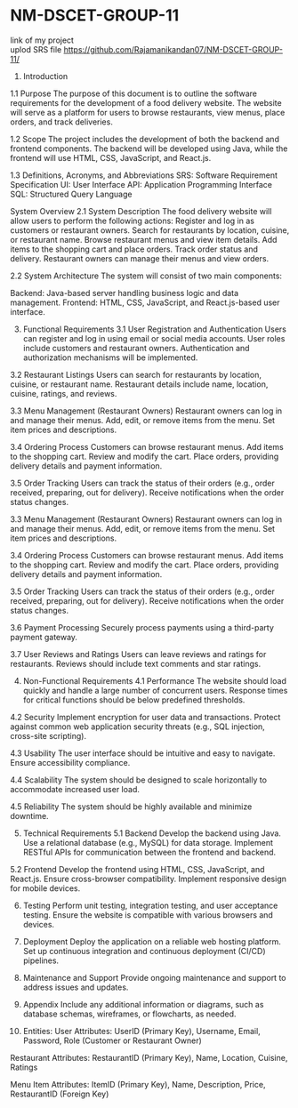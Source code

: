 # NM-DSCET-GROUP-11
link of my project  
uplod SRS file  https://github.com/Rajamanikandan07/NM-DSCET-GROUP-11/ 


1. Introduction

1.1 Purpose
The purpose of this document is to outline the software requirements for the development of a food delivery website. The website will serve as a platform for users to browse restaurants, view menus, place orders, and track deliveries.

1.2 Scope
The project includes the development of both the backend and frontend components. The backend will be developed using Java, while the frontend will use HTML, CSS, JavaScript, and React.js.

1.3 Definitions, Acronyms, and Abbreviations
SRS: Software Requirement Specification
UI: User Interface
API: Application Programming Interface
SQL: Structured Query Language

System Overview
2.1 System Description
The food delivery website will allow users to perform the following actions:
Register and log in as customers or restaurant owners.
Search for restaurants by location, cuisine, or restaurant name.
Browse restaurant menus and view item details.
Add items to the shopping cart and place orders.
Track order status and delivery.
Restaurant owners can manage their menus and view orders.

2.2 System Architecture
The system will consist of two main components:

Backend: Java-based server handling business logic and data management.
Frontend: HTML, CSS, JavaScript, and React.js-based user interface.

3. Functional Requirements
3.1 User Registration and Authentication
Users can register and log in using email or social media accounts.
User roles include customers and restaurant owners.
Authentication and authorization mechanisms will be implemented.

3.2 Restaurant Listings
Users can search for restaurants by location, cuisine, or restaurant name.
Restaurant details include name, location, cuisine, ratings, and reviews.



3.3 Menu Management (Restaurant Owners)
Restaurant owners can log in and manage their menus.
Add, edit, or remove items from the menu.
Set item prices and descriptions.

3.4 Ordering Process
Customers can browse restaurant menus.
Add items to the shopping cart.
Review and modify the cart.
Place orders, providing delivery details and payment information.

3.5 Order Tracking
Users can track the status of their orders (e.g., order received, preparing, out for delivery).
Receive notifications when the order status changes.


3.3 Menu Management (Restaurant Owners)
Restaurant owners can log in and manage their menus.
Add, edit, or remove items from the menu.
Set item prices and descriptions.

3.4 Ordering Process
Customers can browse restaurant menus.
Add items to the shopping cart.
Review and modify the cart.
Place orders, providing delivery details and payment information.

3.5 Order Tracking
Users can track the status of their orders (e.g., order received, preparing, out for delivery).
Receive notifications when the order status changes.


3.6 Payment Processing
Securely process payments using a third-party payment gateway.

3.7 User Reviews and Ratings
Users can leave reviews and ratings for restaurants.
Reviews should include text comments and star ratings.

4. Non-Functional Requirements
4.1 Performance
The website should load quickly and handle a large number of concurrent users.
Response times for critical functions should be below predefined thresholds.

4.2 Security
Implement encryption for user data and transactions.
Protect against common web application security threats (e.g., SQL injection, cross-site scripting).


4.3 Usability
The user interface should be intuitive and easy to navigate.
Ensure accessibility compliance.

4.4 Scalability
The system should be designed to scale horizontally to accommodate increased user load.

4.5 Reliability
The system should be highly available and minimize downtime.

5. Technical Requirements
5.1 Backend
Develop the backend using Java.
Use a relational database (e.g., MySQL) for data storage.
Implement RESTful APIs for communication between the frontend and backend.


5.2 Frontend
Develop the frontend using HTML, CSS, JavaScript, and React.js.
Ensure cross-browser compatibility.
Implement responsive design for mobile devices.

6. Testing
Perform unit testing, integration testing, and user acceptance testing.
Ensure the website is compatible with various browsers and devices.

7. Deployment
Deploy the application on a reliable web hosting platform.
Set up continuous integration and continuous deployment (CI/CD) pipelines.

8. Maintenance and Support
Provide ongoing maintenance and support to address issues and updates.

9. Appendix
Include any additional information or diagrams, such as database schemas, wireframes, or flowcharts, as needed.

10. Entities:
User
Attributes: UserID (Primary Key), Username, Email, Password, Role (Customer or Restaurant Owner)

Restaurant
Attributes: RestaurantID (Primary Key), Name, Location, Cuisine, Ratings

Menu Item
Attributes: ItemID (Primary Key), Name, Description, Price, RestaurantID (Foreign Key)
